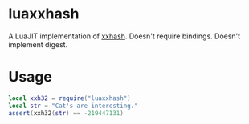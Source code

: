 luaxxhash
========
A LuaJIT implementation of [xxhash](code.google.com/p/xxhash/). Doesn't require bindings. Doesn't implement digest.

Usage
=====
```lua
local xxh32 = require("luaxxhash")
local str = "Cat's are interesting."
assert(xxh32(str) == -219447131)
```